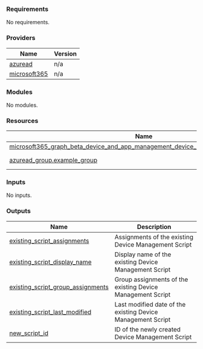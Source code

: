 <!-- BEGIN_TF_DOCS -->
### Requirements

No requirements.

### Providers

| Name | Version |
|------|---------|
| <a name="provider_azuread"></a> [azuread](#provider_azuread) | n/a |
| <a name="provider_microsoft365"></a> [microsoft365](#provider_microsoft365) | n/a |

### Modules

No modules.

### Resources

| Name | Type |
|------|------|
| [microsoft365_graph_beta_device_and_app_management_device_management_script.example](https://registry.terraform.io/providers/hashicorp/microsoft365/latest/docs/resources/graph_beta_device_and_app_management_device_management_script) | resource |
| [azuread_group.example_group](https://registry.terraform.io/providers/hashicorp/azuread/latest/docs/data-sources/group) | data source |

### Inputs

No inputs.

### Outputs

| Name | Description |
|------|-------------|
| <a name="output_existing_script_assignments"></a> [existing_script_assignments](#output_existing_script_assignments) | Assignments of the existing Device Management Script |
| <a name="output_existing_script_display_name"></a> [existing_script_display_name](#output_existing_script_display_name) | Display name of the existing Device Management Script |
| <a name="output_existing_script_group_assignments"></a> [existing_script_group_assignments](#output_existing_script_group_assignments) | Group assignments of the existing Device Management Script |
| <a name="output_existing_script_last_modified"></a> [existing_script_last_modified](#output_existing_script_last_modified) | Last modified date of the existing Device Management Script |
| <a name="output_new_script_id"></a> [new_script_id](#output_new_script_id) | ID of the newly created Device Management Script |
<!-- END_TF_DOCS -->